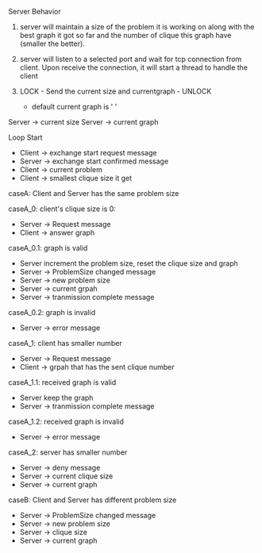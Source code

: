 Server Behavior
1. server will maintain a size of the problem it is working on along with the best graph it got so far and the number of clique this graph have (smaller the better).

2. server will listen to a selected port and wait for tcp connection from client. Upon receive the connection, it will start a thread to handle the client


1. LOCK - Send the current size and currentgraph - UNLOCK
   * default current graph is ' '

Server -> current size
Server -> current graph

Loop Start

* Client -> exchange start request message
* Server -> exchange start confirmed message
* Client -> current problem
* Client -> smallest clique size it get

caseA: Client and Server has the same problem size

caseA_0: client's clique size is 0:
* Server -> Request message
* Client -> answer graph

caseA_0.1: graph is valid
* Server increment the problem size, reset the clique size and graph
* Server -> ProblemSize changed message
* Server -> new problem size
* Server -> current grpah
* Server -> tranmission complete message

caseA_0.2: graph is invalid
* Server -> error message


caseA_1: client has smaller number
* Server -> Request message
* Client -> grpah that has the sent clique number

caseA_1.1: received graph is valid
* Server keep the graph
* Server -> tranmission complete message

caseA_1.2: received graph is invalid
* Server -> error message


caseA_2: server has smaller number
* Server -> deny message
* Server -> current clique size
* Server -> current graph



caseB: Client and Server has different problem size
* Server -> ProblemSize changed message
* Server -> new problem size
* Server -> clique size
* Server -> current graph
